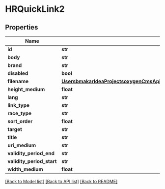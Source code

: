 # HRQuickLink2

## Properties
Name | Type | Description | Notes
------------ | ------------- | ------------- | -------------
**id** | **str** |  | [optional] 
**body** | **str** |  | [optional] 
**brand** | **str** |  | [optional] 
**disabled** | **bool** |  | [optional] 
**filename** | [**UsersbmakarIdeaProjectsoxygenCmsApisrcmainresourcesstaticprivatecomponentsfilenameYamlFilename**](UsersbmakarIdeaProjectsoxygenCmsApisrcmainresourcesstaticprivatecomponentsfilenameYamlFilename.md) |  | [optional] 
**height_medium** | **float** |  | [optional] 
**lang** | **str** |  | [optional] 
**link_type** | **str** |  | [optional] 
**race_type** | **str** |  | [optional] 
**sort_order** | **float** |  | [optional] 
**target** | **str** |  | [optional] 
**title** | **str** |  | [optional] 
**uri_medium** | **str** |  | [optional] 
**validity_period_end** | **str** |  | [optional] 
**validity_period_start** | **str** |  | [optional] 
**width_medium** | **float** |  | [optional] 

[[Back to Model list]](../README.md#documentation-for-models) [[Back to API list]](../README.md#documentation-for-api-endpoints) [[Back to README]](../README.md)

